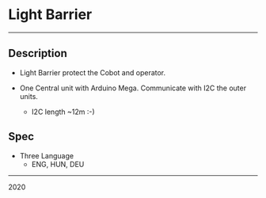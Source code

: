 # Light Barrier

---
## Description

- Light Barrier protect the Cobot and operator.

- One Central unit with Arduino Mega. Communicate with I2C the outer units.
    - I2C length ~12m :-)

## Spec

- Three Language
    - ENG, HUN, DEU




---

2020
